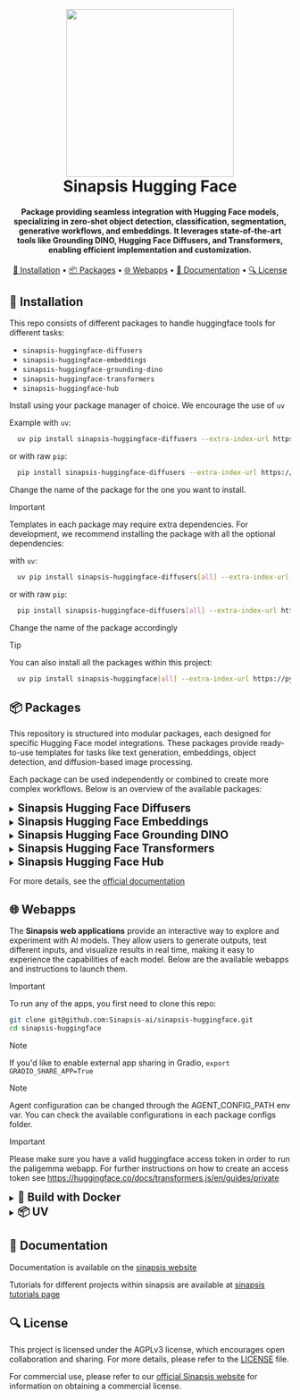 <h1 align="center">
<br>
<br>
<a href="https://sinapsis.tech/">
  <img
    src="https://github.com/Sinapsis-AI/brand-resources/blob/main/sinapsis_logo/4x/logo.png?raw=true"
    alt="" width="300">
</a>
<br>
Sinapsis Hugging Face
<br>
</h1>

<h4 align="center">Package providing seamless integration with Hugging Face models, specializing in zero-shot object detection, classification, segmentation, generative workflows, and embeddings. It leverages state-of-the-art tools like Grounding DINO, Hugging Face Diffusers, and Transformers, enabling efficient implementation and customization.</h4>

<p align="center">
<a href="#installation">🐍 Installation</a> •
<a href="#packages">📦 Packages</a> •
<a href="#webapps">🌐 Webapps</a> •
<a href="#webapps">📙 Documentation</a> •
<a href="#packages">🔍 License</a>
</p>


<h2 id="installation">🐍 Installation</h2>

This repo consists of different packages to handle huggingface tools for different tasks:

* <code>sinapsis-huggingface-diffusers</code>
* <code>sinapsis-huggingface-embeddings</code>
* <code>sinapsis-huggingface-grounding-dino</code>
* <code>sinapsis-huggingface-transformers</code>
* <code>sinapsis-huggingface-hub</code>

Install using your package manager of choice. We encourage the use of <code>uv</code>

Example with <code>uv</code>:

```bash
  uv pip install sinapsis-huggingface-diffusers --extra-index-url https://pypi.sinapsis.tech
```
 or with raw <code>pip</code>:
```bash
  pip install sinapsis-huggingface-diffusers --extra-index-url https://pypi.sinapsis.tech
```


Change the name of the package for the one you want to install.

> [!IMPORTANT]
> Templates in each package may require extra dependencies. For development, we recommend installing the package with all the optional dependencies:
>
with <code>uv</code>:

```bash
  uv pip install sinapsis-huggingface-diffusers[all] --extra-index-url https://pypi.sinapsis.tech
```
 or with raw <code>pip</code>:
```bash
  pip install sinapsis-huggingface-diffusers[all] --extra-index-url https://pypi.sinapsis.tech
```
Change the name of the package accordingly

> [!TIP]
> You can also install all the packages within this project:

```bash
  uv pip install sinapsis-huggingface[all] --extra-index-url https://pypi.sinapsis.tech
```

<h2 id="packages">📦 Packages</h2>

This repository is structured into modular packages, each designed for specific Hugging Face model integrations. These packages provide ready-to-use templates for tasks like text generation, embeddings, object detection, and diffusion-based image processing.

Each package can be used independently or combined to create more complex workflows. Below is an overview of the available packages:
<details>
<summary id="uv"><strong><span style="font-size: 1.4em;">Sinapsis Hugging Face Diffusers</span></strong></summary>

This sinapsis package provides a powerful and flexible implementation of Hugging Face's diffusers library. It includes:

- Templates for tasks like **text-to-image**, **image-to-image**, **inpainting**, and **image-to-video generation**.
- Support for state-of-the-art models like **Stable Diffusion** and other diffusion-based architectures.
- Robust pipelines for generating and transforming visual content.

For specific instructions and further details, see the [README.md](https://github.com/Sinapsis-AI/sinapsis-huggingface/blob/main/packages/sinapsis_huggingface_diffusers/README.md).
</details>
<details>
<summary id="uv"><strong><span style="font-size: 1.4em;">Sinapsis Hugging Face Embeddings</span></strong></summary>

This package provides templates for generating and managing embeddings using Hugging Face models:

- **Speaker Embeddings**: Extract embeddings from audio packets or pre-defined Hugging Face datasets and attach them to audio or text packets.
- **Text Embeddings**: Generate embeddings for documents, with support for customizable chunking and metadata handling.

For more details, see the [README.md](https://github.com/Sinapsis-AI/sinapsis-huggingface/blob/main/packages/sinapsis_huggingface_embeddings/README.md).

</details>
<details>
<summary id="uv"><strong><span style="font-size: 1.4em;">Sinapsis Hugging Face Grounding DINO</span></strong></summary>

This sinapsis package provides **zero-shot detection and classification** capabilities using Hugging Face's Grounding DINO. It includes:

- Ready-to-use inference templates for object detection tasks and classification pipelines.
- Template for fine-tuning Grounding DINO checkpoints on specific datasets.

For detailed instructions and additional information, see the [README.md](https://github.com/Sinapsis-AI/sinapsis-huggingface/blob/main/packages/sinapsis_huggingface_grounding_dino/README.md).


</details>
<details>
<summary id="uv"><strong><span style="font-size: 1.4em;">Sinapsis Hugging Face Transformers</span></strong></summary>

This sinapsis package offers advanced capabilities for **text, speech, and image processing tasks**. It includes a variety of customizable inference templates designed for seamless integration into machine learning workflows:

- **Text-to-Speech (TTS) Template**: Convert text into high-quality, natural-sounding speech.
- **Speech-to-Text (STT) Template**: Transcribe spoken audio into text with support for multiple languages.
- **Translation Template**: Translate text from one language to another with support for various source and target languages.
- **Summarization Template**: Condense long-form content into concise summaries.
- **Image-to-Text Template**: Generate textual descriptions from input images.

For more details and specific templates, see the [README.md](https://github.com/Sinapsis-AI/sinapsis-huggingface/blob/main/packages/sinapsis_huggingface_transformers/README.md).

</details>

<details>
<summary id="uv"><strong><span style="font-size: 1.4em;">Sinapsis Hugging Face Hub</span></strong></summary>

This sinapsis package offers templates to manage **datasets**, **models** and **spaces** with the Hugging Face Hub library. Currently it offers:

- **HuggingFaceDownloader**: Downloads a repository snapshot from the Hugging Face Hub.

For more details and specific templates, see the [README.md](https://github.com/Sinapsis-AI/sinapsis-huggingface/blob/main/packages/sinapsis_huggingface_hub/README.md).

</details>

For more details, see the [official documentation](https://docs.sinapsis.tech/docs)

<h2 id="webapps">🌐 Webapps</h2>

The **Sinapsis web applications** provide an interactive way to explore and experiment with AI models. They allow users to generate outputs, test different inputs, and visualize results in real time, making it easy to experience the capabilities of each model. Below are the available webapps and instructions to launch them.

> [!IMPORTANT]
> To run any of the apps, you first need to clone this repo:

```bash
git clone git@github.com:Sinapsis-ai/sinapsis-huggingface.git
cd sinapsis-huggingface
```

> [!NOTE]
> If you'd like to enable external app sharing in Gradio, `export GRADIO_SHARE_APP=True`

> [!NOTE]
> Agent configuration can be changed through the AGENT_CONFIG_PATH env var. You can check the available configurations in each package configs folder.

> [!IMPORTANT]
> Please make sure you have a valid huggingface access token in order to run the paligemma webapp. For further instructions on how to create an access token see
https://huggingface.co/docs/transformers.js/en/guides/private




<details>
<summary id="docker"><strong><span style="font-size: 1.4em;">🐳 Build with Docker</span></strong></summary>

**IMPORTANT** The docker image depends on the sinapsis-nvidia:base image. To build it, refer to the [official sinapsis documentation](https://github.com/Sinapsis-AI/sinapsis/blob/main/README.md#docker)


1. **Build the sinapsis-huggingface image**:
```bash
docker compose -f docker/compose.yaml build
```
2. **Start the container**:

For Diffusers app
```bash
docker compose -f docker/compose_diffusers.yaml up sinapsis-huggingface-diffusers-gradio -d
```
For Grounding-Dino app
```bash
docker compose -f docker/compose_vision.yaml up sinapsis-huggingface-vision-gradio -d
```
For Paligemma app

```bash
export HF_TOKEN="your_huggingface_token"
docker compose -f docker/compose_pali_gemma.yaml up sinapsis-huggingface-paligemma-gradio -d
```
3. **Check the status**:

For Diffusers app
```bash
docker logs -f sinapsis-huggingface-diffusers-gradio
```
For Grounding-Dino app
```bash
docker logs -f sinapsis-huggingface-vision-gradio
```
For Paligemma app
```bash
docker logs -f sinapsis-huggingface-paligemma-gradio
```
**NOTE**: If using the vision app, please change the name of the service accordingly

4. **The logs will display the URL to access the webapp, e.g.,**:
```bash
Running on local URL:  http://127.0.0.1:7860
```
**NOTE**: The local URL can be different, please check the logs

5. **To stop the app**:

For Diffusers app
```bash
docker compose -f docker/compose_diffusers.yaml down
```
For Grounding-Dino app
```bash
docker compose -f docker/compose_vision.yaml down
```
For Paligemma app
```bash
docker compose -f docker/compose_pali_gemma.yaml down
```
</details>

<details>
<summary id="uv"><strong><span style="font-size: 1.4em;">📦 UV</span></strong></summary>

1. Create the virtual environment and sync the dependencies:

```bash
uv sync --frozen
```

2. Install the dependencies:

```bash
uv pip install sinapsis-huggingface[all] --extra-index-url https://pypi.sinapsis.tech
```
3. Run the webapp.

For Diffusers app
```bash
uv run webapps/diffusers_demo.py
```
For Grounding-Dino app
```bash
uv run webapps/vision_demo.py
```
For Paligemma app
```bash
export HF_TOKEN="your_huggingface_token"
uv run webapps/paligemma_demo.py
```

4. The terminal will display the URL to access the webapp, e.g., :
```bash
Running on local URL:  http://127.0.0.1:7860
```

</details>


<h2 id="documentation">📙 Documentation</h2>

Documentation is available on the [sinapsis website](https://docs.sinapsis.tech/docs)

Tutorials for different projects within sinapsis are available at [sinapsis tutorials page](https://docs.sinapsis.tech/tutorials)

<h2 id="license">🔍 License</h2>

This project is licensed under the AGPLv3 license, which encourages open collaboration and sharing. For more details, please refer to the [LICENSE](LICENSE) file.

For commercial use, please refer to our [official Sinapsis website](https://sinapsis.tech) for information on obtaining a commercial license.





